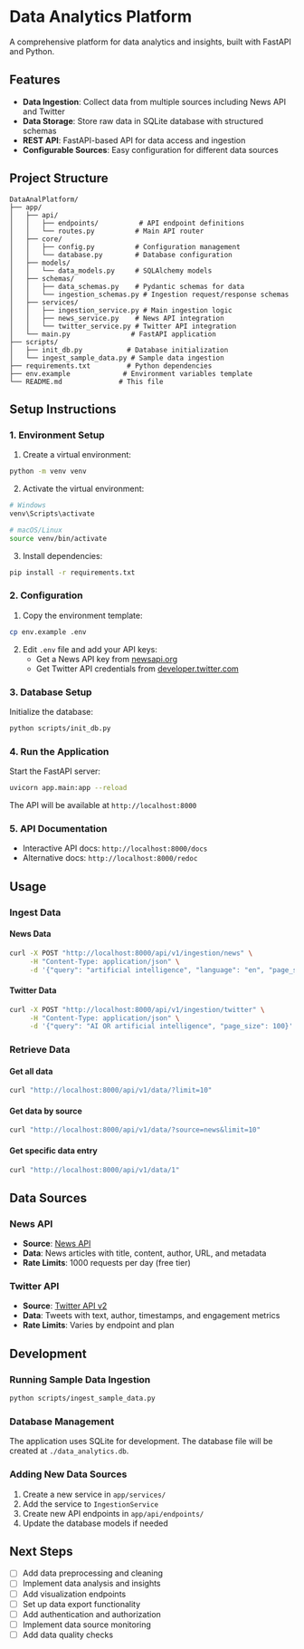 # Data Analytics Platform

A comprehensive platform for data analytics and insights, built with FastAPI and Python.

## Features

- **Data Ingestion**: Collect data from multiple sources including News API and Twitter
- **Data Storage**: Store raw data in SQLite database with structured schemas
- **REST API**: FastAPI-based API for data access and ingestion
- **Configurable Sources**: Easy configuration for different data sources

## Project Structure

```
DataAnalPlatform/
├── app/
│   ├── api/
│   │   ├── endpoints/          # API endpoint definitions
│   │   └── routes.py          # Main API router
│   ├── core/
│   │   ├── config.py          # Configuration management
│   │   └── database.py        # Database configuration
│   ├── models/
│   │   └── data_models.py     # SQLAlchemy models
│   ├── schemas/
│   │   ├── data_schemas.py    # Pydantic schemas for data
│   │   └── ingestion_schemas.py # Ingestion request/response schemas
│   ├── services/
│   │   ├── ingestion_service.py # Main ingestion logic
│   │   ├── news_service.py    # News API integration
│   │   └── twitter_service.py # Twitter API integration
│   └── main.py               # FastAPI application
├── scripts/
│   ├── init_db.py           # Database initialization
│   └── ingest_sample_data.py # Sample data ingestion
├── requirements.txt         # Python dependencies
├── env.example             # Environment variables template
└── README.md              # This file
```

## Setup Instructions

### 1. Environment Setup

1. Create a virtual environment:
```bash
python -m venv venv
```

2. Activate the virtual environment:
```bash
# Windows
venv\Scripts\activate

# macOS/Linux
source venv/bin/activate
```

3. Install dependencies:
```bash
pip install -r requirements.txt
```

### 2. Configuration

1. Copy the environment template:
```bash
cp env.example .env
```

2. Edit `.env` file and add your API keys:
   - Get a News API key from [newsapi.org](https://newsapi.org/)
   - Get Twitter API credentials from [developer.twitter.com](https://developer.twitter.com/)

### 3. Database Setup

Initialize the database:
```bash
python scripts/init_db.py
```

### 4. Run the Application

Start the FastAPI server:
```bash
uvicorn app.main:app --reload
```

The API will be available at `http://localhost:8000`

### 5. API Documentation

- Interactive API docs: `http://localhost:8000/docs`
- Alternative docs: `http://localhost:8000/redoc`

## Usage

### Ingest Data

#### News Data
```bash
curl -X POST "http://localhost:8000/api/v1/ingestion/news" \
     -H "Content-Type: application/json" \
     -d '{"query": "artificial intelligence", "language": "en", "page_size": 100}'
```

#### Twitter Data
```bash
curl -X POST "http://localhost:8000/api/v1/ingestion/twitter" \
     -H "Content-Type: application/json" \
     -d '{"query": "AI OR artificial intelligence", "page_size": 100}'
```

### Retrieve Data

#### Get all data
```bash
curl "http://localhost:8000/api/v1/data/?limit=10"
```

#### Get data by source
```bash
curl "http://localhost:8000/api/v1/data/?source=news&limit=10"
```

#### Get specific data entry
```bash
curl "http://localhost:8000/api/v1/data/1"
```

## Data Sources

### News API
- **Source**: [News API](https://newsapi.org/)
- **Data**: News articles with title, content, author, URL, and metadata
- **Rate Limits**: 1000 requests per day (free tier)

### Twitter API
- **Source**: [Twitter API v2](https://developer.twitter.com/en/docs/twitter-api)
- **Data**: Tweets with text, author, timestamps, and engagement metrics
- **Rate Limits**: Varies by endpoint and plan

## Development

### Running Sample Data Ingestion

```bash
python scripts/ingest_sample_data.py
```

### Database Management

The application uses SQLite for development. The database file will be created at `./data_analytics.db`.

### Adding New Data Sources

1. Create a new service in `app/services/`
2. Add the service to `IngestionService`
3. Create new API endpoints in `app/api/endpoints/`
4. Update the database models if needed

## Next Steps

- [ ] Add data preprocessing and cleaning
- [ ] Implement data analysis and insights
- [ ] Add visualization endpoints
- [ ] Set up data export functionality
- [ ] Add authentication and authorization
- [ ] Implement data source monitoring
- [ ] Add data quality checks
